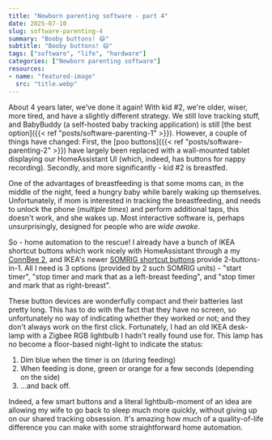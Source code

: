 ```yaml
---
title: "Newborn parenting software - part 4"
date: 2025-07-10
slug: software-parenting-4
summary: "Booby buttons! 😄"
subtitle: "Booby buttons! 😄"
tags: ["software", "life", "hardware"]
categories: ["Newborn parenting software"]
resources:
- name: "featured-image"
  src: "title.webp"
---
```


About 4 years later, we've done it again! With kid #2, we're older, wiser, more
tired, and have a slightly different strategy. We still love tracking stuff,
and BabyBuddy (a self-hosted baby tracking application) is still
[the best option]({{< ref "posts/software-parenting-1" >}}). However, a
couple of things have changed: First, the
[poo buttons]({{< ref "posts/software-parenting-2" >}}) have largely been
replaced with a wall-mounted tablet displaying our HomeAssistant UI (which,
indeed, has buttons for nappy recording). Secondly, and more significantly -
kid #2 is breastfed.

One of the advantages of breastfeeding is that some moms can, in the middle of
the night, feed a hungry baby while barely waking up themselves. Unfortunately,
if mom is interested in tracking the breastfeeding, and needs to
unlock the phone (*multiple times*) and perform additional taps, this doesn't
work, and she wakes up. Most interactive software is, perhaps unsurprisingly,
designed for people who are *wide awake*.

<!-- cSpell: ignore SOMRIG -->

So - home automation to the rescue! I already have a bunch of IKEA shortcut
buttons which work nicely with HomeAssistant through a my
[ConnBee 2][connbee-2], and IKEA's newer
[SOMRIG shortcut buttons][shortcut-buttons]
provide 2-buttons-in-1. All I need is 3 options (provided by 2 such SOMRIG
units) - "start timer", "stop timer and mark that as a left-breast feeding",
and "stop timer and mark that as right-breast".

[connbee-2]: https://phoscon.de/en/conbee2
[shortcut-buttons]: https://www.ikea.com/ie/en/p/somrig-shortcut-button-white-smart-70560347/

These button devices are wonderfully compact and their batteries last pretty
long. This has to do with the fact that they have no screen, so unfortunately
no way of indicating whether they worked or not; and they don't always work on
the first click. Fortunately, I had an old IKEA desk-lamp with a Zigbee RGB
lightbulb I hadn't really found use for. This lamp has no become a floor-based
night-light to indicate the status:

1. Dim blue when the timer is on (during feeding)
2. When feeding is done, green or orange for a few seconds (depending on the side)
3. ...and back off.

Indeed, a few smart buttons and a literal lightbulb-moment of an idea are
allowing my wife to go back to sleep much more quickly, without giving up on
our shared tracking obsession. It's amazing how much of a quality-of-life
difference you can make with some straightforward home automation.
